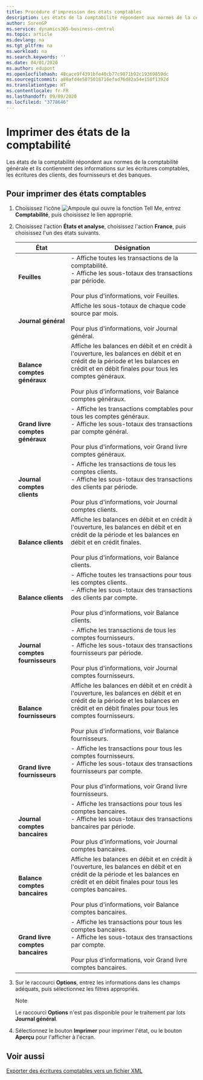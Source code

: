 ```yaml
---
title: Procédure d'impression des états comptables
description: Les états de la comptabilité répondent aux normes de la comptabilité générale et ils contiennent des informations sur les écritures comptables, les écritures des clients, des fournisseurs et des banques.
author: SorenGP
ms.service: dynamics365-business-central
ms.topic: article
ms.devlang: na
ms.tgt_pltfrm: na
ms.workload: na
ms.search.keywords: ''
ms.date: 04/01/2020
ms.author: edupont
ms.openlocfilehash: 48cace9f4391bfe40cb77c9871b92c19369859dc
ms.sourcegitcommit: a80afd4e5075018716efad76d82a54e158f1392d
ms.translationtype: HT
ms.contentlocale: fr-FR
ms.lasthandoff: 09/09/2020
ms.locfileid: "3778646"
---
```

# <a name="print-general-ledger-reports"></a>Imprimer des états de la comptabilité
Les états de la comptabilité répondent aux normes de la comptabilité générale et ils contiennent des informations sur les écritures comptables, les écritures des clients, des fournisseurs et des banques.  

## <a name="to-print-general-ledger-reports"></a>Pour imprimer des états comptables  

1.  Choisissez l'icône ![Ampoule qui ouvre la fonction Tell Me](../../media/ui-search/search_small.png "Dites-moi ce que vous voulez faire"), entrez **Comptabilité**, puis choisissez le lien approprié.  
2.  Choisissez l'action **États et analyse**, choisissez l'action **France**, puis choisissez l'un des états suivants.  

    |État|Désignation|  
    |------------|---------------------------------------|  
    |**Feuilles**|-   Affiche toutes les transactions de la comptabilité.<br />-   Affiche les sous-totaux des transactions par période.<br /><br /> Pour plus d'informations, voir Feuilles.|  
    |**Journal général**|Affiche les sous-totaux de chaque code source par mois.<br /><br /> Pour plus d'informations, voir Journal général.|  
    |**Balance comptes généraux**|Affiche les balances en débit et en crédit à l'ouverture, les balances en débit et en crédit de la période et les balances en crédit et en débit finales pour tous les comptes généraux.<br /><br /> Pour plus d'informations, voir Balance comptes généraux.|  
    |**Grand livre comptes généraux**|-   Affiche les transactions comptables pour tous les comptes généraux.<br />-   Affiche les sous-totaux des transactions par compte général.<br /><br /> Pour plus d'informations, voir Grand livre comptes généraux.|  
    |**Journal comptes clients**|-   Affiche les transactions de tous les comptes clients.<br />-   Affiche les sous-totaux des transactions des clients par période.<br /><br /> Pour plus d'informations, voir Journal comptes clients.|  
    |**Balance clients**|Affiche les balances en débit et en crédit à l'ouverture, les balances en débit et en crédit de la période et les balances en débit et en crédit finales.<br /><br /> Pour plus d'informations, voir Balance clients.|  
    |**Balance clients**|-   Affiche toutes les transactions pour tous les comptes clients.<br />-   Affiche les sous-totaux des transactions des clients par compte.<br /><br /> Pour plus d'informations, voir Balance clients.|  
    |**Journal comptes fournisseurs**|-   Affiche les transactions de tous les comptes fournisseurs.<br />-   Affiche les sous-totaux des transactions fournisseurs par période.<br /><br /> Pour plus d'informations, voir Journal comptes fournisseurs.|  
    |**Balance fournisseurs**|Affiche les balances en débit et en crédit à l'ouverture, les balances en débit et en crédit de la période et les balances en crédit et en débit finales pour tous les comptes fournisseurs.<br /><br /> Pour plus d'informations, voir Balance fournisseurs.|  
    |**Grand livre fournisseurs**|-   Affiche les transactions pour tous les comptes fournisseurs.<br />-   Affiche les sous-totaux des transactions fournisseurs par compte.<br /><br /> Pour plus d'informations, voir Grand livre fournisseurs.|  
    |**Journal comptes bancaires**|-   Affiche les transactions pour tous les comptes bancaires.<br />-   Affiche les sous-totaux des transactions bancaires par période.<br /><br /> Pour plus d'informations, voir Journal comptes bancaires.|  
    |**Balance comptes bancaires**|Affiche les balances en débit et en crédit à l'ouverture, les balances en débit et en crédit de la période et les balances en crédit et en débit finales pour tous les comptes bancaires.<br /><br /> Pour plus d'informations, voir Balance comptes bancaires.|  
    |**Grand livre comptes bancaires**|-   Affiche les transactions pour tous les comptes bancaires.<br />-   Affiche les sous-totaux des transactions par compte.<br /><br /> Pour plus d'informations, voir Grand livre comptes bancaires.|  

3.  Sur le raccourci **Options**, entrez les informations dans les champs adéquats, puis sélectionnez les filtres appropriés.  

    > [!NOTE]  
    >  Le raccourci **Options** n'est pas disponible pour le traitement par lots **Journal général**.  

4.  Sélectionnez le bouton **Imprimer** pour imprimer l'état, ou le bouton **Aperçu** pour l'afficher à l'écran.  

## <a name="see-also"></a>Voir aussi  
 [Exporter des écritures comptables vers un fichier XML](how-to-export-general-ledger-entries-to-an-xml-file.md)
